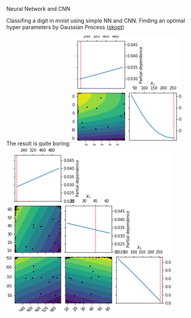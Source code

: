 Neural Network and CNN

Classifing a digit in mnist using simple NN and CNN.
Finding an optimal hyper parameters by Gaussian Process ([skopt](https://scikit-optimize.github.io))

The result is quite boring:
![nn](https://github.com/washingtk/kth/blob/pictures/pic/ccgraph.png)
![cnn](https://github.com/washingtk/kth/blob/pictures/pic/cnngraph.png)
